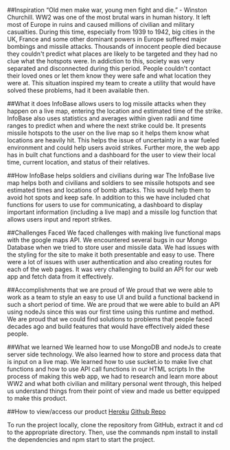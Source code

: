 ##Inspiration
“Old men make war, young men fight and die.” - Winston Churchill. WW2 was one of the most brutal wars in human history. It left most of Europe in ruins and caused millions of civilian and military casualties. During this time, especially from 1939 to 1942, big cities in the UK, France and some other dominant powers in Europe suffered major bombings and missile attacks. Thousands of innocent people died because they couldn't predict what places are likely to be targeted and they had no clue what the hotspots were. In addiction to this, society was very separated and disconnected during this period. People couldn't contact their loved ones or let them know they were safe and what location they were at. This situation inspired my team to create a utility that would have solved these problems, had it been available then.

##What it does
InfoBase allows users to log missile attacks when they happen on a live map, entering the location and estimated time of the strike. InfoBase also uses statistics and averages within given radii and time ranges to predict when and where the next strike could be. It presents missile hotspots to the user on the live map so it helps them know what locations are heavily hit. This helps the issue of uncertainty in a war fueled environment and could help users avoid strikes. Further more, the web app has in built chat functions and a dashboard for the user to view their local time, current location, and status of their relatives.

##How InfoBase helps soldiers and civilians during war
The InfoBase live map helps both and civilians and soldiers to see missile hotspots and see estimated times and locations of bomb attacks. This would help them to avoid hot spots and keep safe. In addition to this we have included chat functions for users to use for communicating, a dashboard to display important information (including a live map) and a missile log function that allows users input and report strikes.

##Challenges Faced
We faced challenges with making live functional maps with the google maps API. We encountered several bugs in our Mongo Database when we tried to store user and missile data. We had issues with the styling for the site to make it both presentable and easy to use. There were a lot of issues with user authentication and also creating routes for each of the web pages. It was very challenging to build an API for our web app and fetch data from it effectively.

##Accomplishments that we are proud of
We proud that we were able to work as a team to style an easy to use UI and build a functional backend in such a short period of time. We are proud that we were able to build an API using nodeJs since this was our first time using this runtime and method. We are proud that we could find solutions to problems that people faced decades ago and build features that would have effectively aided these people.

##What we learned
We learned how to use MongoDB and nodeJs to create server side technology. We also learned how to store and process data that is input on a live map. We learned how to use sucket.io to make live chat functions and how to use API call functions in our HTML scripts In the process of making this web app, we had to research and learn more about WW2 and what both civilian and military personal went through, this helped us understand things from their point of view and made us better equipped to make this product.

##How to view/access our product
[Heroku][heroku]
[Github Repo][github]

To run the project locally, clone the repository from GitHub, extract it and cd to the appropriate directory. Then, use the commands npm install to install the dependencies and npm start to start the project.

[heroku]: https://waterloo-infobase.herokuapp.com/
[github]: https://github.com/SouradeepSaha/infobase
